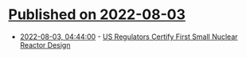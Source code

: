 # [Published on 2022-08-03](index.md)

* [2022-08-03, 04:44:00](https://soylentnews.org/article.pl?sid=22/08/02/1033250&from=rss) - [US Regulators Certify First Small Nuclear Reactor Design](https://soylentnews.org/article.pl?sid=22/08/02/1033250&from=rss)
